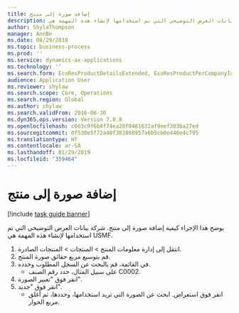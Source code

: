 ```yaml
---
title: إضافة صورة إلى منتج
description: يوضح هذا الإجراء كيفية إضافة صورة إلى منتج. شركة بيانات العرض التوضيحي التي تم استخدامها لإنشاء هذه المهمة هي USMF.‬‬
author: ShylaThompson
manager: AnnBe
ms.date: 08/29/2018
ms.topic: business-process
ms.prod: ''
ms.service: dynamics-ax-applications
ms.technology: ''
ms.search.form: EcoResProductDetailsExtended, EcoResProductPerCompanyImagePart, EcoResProductImage, DocumentUpload
audience: Application User
ms.reviewer: shylaw
ms.search.scope: Core, Operations
ms.search.region: Global
ms.author: shylaw
ms.search.validFrom: 2016-06-30
ms.dyn365.ops.version: Version 7.0.0
ms.openlocfilehash: c663c9f6b4f74ea20f0481632af9eef303ba27ed
ms.sourcegitcommit: 0f530e5f72a40f383868957a6b5cb0e446e4c795
ms.translationtype: HT
ms.contentlocale: ar-SA
ms.lasthandoff: 01/29/2019
ms.locfileid: "359464"
---
```

# <a name="add-an-image-to-a-product"></a>إضافة صورة إلى منتج

[!include [task guide banner](../../includes/task-guide-banner.md)]

يوضح هذا الإجراء كيفية إضافة صورة إلى منتج. شركة بيانات العرض التوضيحي التي تم استخدامها لإنشاء هذه المهمة هي USMF.‬‬

1. انتقل إلى إدارة معلومات المنتج > المنتجات > المنتجات الصادرة.
2. قم بتوسيع مربع حقائق صورة المنتج.
3. في القائمة، قم بالبحث عن السجل المطلوب وحدده.
    * على سبيل المثال، حدد رقم الصنف C0002.  
4. انقر فوق "تغيير الصورة".
5. انقر فوق "جديد".
    * انقر فوق استعراض. ابحث عن الصورة التي تريد استخدامها، وحددها، ثم أغلق مربع الحوار.    

